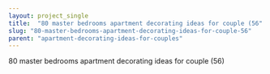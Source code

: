 ```yaml
---
layout: project_single
title:  "80 master bedrooms apartment decorating ideas for couple (56"
slug: "80-master-bedrooms-apartment-decorating-ideas-for-couple-56"
parent: "apartment-decorating-ideas-for-couples"
---
```

80 master bedrooms apartment decorating ideas for couple (56)